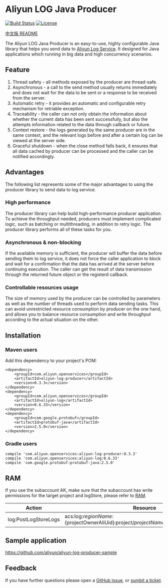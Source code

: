 # Aliyun LOG Java Producer

[![Build Status](https://travis-ci.org/aliyun/aliyun-log-producer-java.svg?branch=master)](https://travis-ci.org/aliyun/aliyun-log-producer-java)
[![License](https://img.shields.io/badge/license-Apache2.0-blue.svg)](/LICENSE)

[中文版 README](/README.md)

The Aliyun LOG Java Producer is an easy-to-use, highly configurable Java library that helps you send data to [Aliyun Log Service](https://www.alibabacloud.com/zh/product/log-service). It designed for Java applications which running in big data and high concurrency scenarios.

## Feature
1. Thread safety - all methods exposed by the producer are thread-safe.
2. Asynchronous - a call to the send method usually returns immediately and does not wait for the data to be sent or a response to be received from the server.
3. Automatic retry - it provides an automatic and configurable retry mechanism for retriable exception.
4. Traceability - the caller can not only obtain the information about whether the current data has been sent successfully, but also the attempts information related to the data through callback or future.
5. Context restore - the logs generated by the same producer are in the same context, and the relevant logs before and after a certain log can be viewed at the server side.
6. Graceful shutdown - when the close method falls back, it ensures that all data cached by producer can be processed and the caller can be notified accordingly.

## Advantages

The following list represents some of the major advantages to using the producer library to send data to log service.

### High performance
The producer library can help build high-performance producer application. To achieve the throughput needed, producers must implement complicated logic, such as batching or multithreading, in addition to retry logic. The producer library performs all of these tasks for you.

### Asynchronous & non-blocking
If the available memory is sufficient, the producer will buffer the data before sending them to log service, it does not force the caller application to block and wait for a confirmation that the data has arrived at the server before continuing execution. The caller can get the result of data transmission through the returned future object or the registerd callback.

### Controllable resources usage
The size of memory used by the producer can be controlled by parameters as well as the number of threads used to perform data sending tasks. This can avoid unrestricted resource consumption by producer on the one hand, and allows you to balance resource consumption and write throughput according to the actual situation on the other.

## Installation

### Maven users
Add this dependency to your project's POM:
```
<dependency>
    <groupId>com.aliyun.openservices</groupId>
    <artifactId>aliyun-log-producer</artifactId>
    <version>0.3.3</version>
</dependency>
<dependency>
    <groupId>com.aliyun.openservices</groupId>
    <artifactId>aliyun-log</artifactId>
    <version>0.6.33</version>
</dependency>
<dependency>
    <groupId>com.google.protobuf</groupId>
    <artifactId>protobuf-java</artifactId>
    <version>2.5.0</version>
</dependency>
```

### Gradle users
```
compile 'com.aliyun.openservices:aliyun-log-producer:0.3.3'
compile 'com.aliyun.openservices:aliyun-log:0.6.33'
compile 'com.google.protobuf:protobuf-java:2.5.0'
```
## RAM
If you use the subaccount AK, make sure that the subaccount has write permissions for the target project and logStore, please refer to [RAM](https://www.alibabacloud.com/help/en/doc-detail/29049.htm).

| Action | Resource |
|---|---|
| log:PostLogStoreLogs | acs:log:${regionName}:${projectOwnerAliUid}:project/${projectName}/logstore/${logstoreName} |

## Sample application

https://github.com/aliyun/aliyun-log-producer-sample

## Feedback
If you have further questions please open a [GitHub Issue](https://github.com/aliyun/aliyun-log-producer/issues), or [sumbit a ticket](https://workorder.console.aliyun.com/#/ticket/createIndex).
